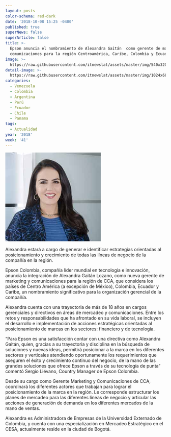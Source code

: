 ```yaml
---
layout: posts
color-schema: red-dark
date: '2018-10-08 15:25 -0400'
published: true
superNews: false
superArticle: false
title: >-
  Epson anuncia el nombramiento de Alexandra Gaitán  como gerente de marketing y
  comunicaciones para la región Centroamérica, Caribe, Colombia y Ecuador
image: >-
  https://raw.githubusercontent.com/itnewslat/assets/master/img/540x320/CheckHand-p.jpg
detail-image: >-
  https://raw.githubusercontent.com/itnewslat/assets/master/img/1024x680/CheckHand-g.jpg
categories:
  - Venezuela
  - Colombia
  - Argentina
  - Perú
  - Ecuador
  - Chile
  - Panama
tags:
  - Actualidad
year: '2018'
week: '41'
---
```


![](https://raw.githubusercontent.com/itnewslat/assets/master/img/300x300/Alexandra-Gaitan.jpg)

Alexandra estará a cargo de generar e identificar estrategias orientadas al posicionamiento y crecimiento de todas las líneas de negocio de la compañía en la región. 

Epson Colombia, compañía líder mundial en tecnología e innovación, anuncia la integración de Alexandra Gaitán Lozano, como nueva gerente de marketing y comunicaciones para la región de CCA, que considera los países de Centro América (a excepción de México), Colombia, Ecuador y Caribe, un nombramiento significativo para la organización gerencial de la compañía.

Alexandra cuenta con una trayectoria de más de 18 años en cargos gerenciales y directivos en áreas de mercadeo y comunicaciones. Entre los retos y responsabilidades que ha afrontado en su vida laboral, se incluyen el desarrollo e implementación de acciones estratégicas orientadas al posicionamiento de marcas en los sectores: financiero y de tecnología. 

“Para Epson es una satisfacción contar con una directiva como Alexandra Gaitán, quien, gracias a su trayectoria y disciplina en la búsqueda de soluciones y nuevas ideas, permitirá posicionar a la marca en los diferentes sectores y verticales atendiendo oportunamente los requerimientos que aseguren el éxito y crecimiento continuo del negocio, de la mano de las grandes soluciones que ofrece Epson a través de su tecnología de punta” comentó Sergio Liévano, Country Manager de Epson Colombia.

Desde su cargo como Gerente Marketing y Comunicaciones de CCA, coordinará los diferentes actores que trabajan para lograr el posicionamiento de la marca en la región. Le corresponde estructurar los planes de mercadeo para las diferentes líneas de negocio y articular las acciones de generación de demanda en los diferentes mercados de la mano de ventas. 

Alexandra es Administradora de Empresas de la Universidad Externado de Colombia, y cuenta con una especialización en Mercadeo Estratégico en el CESA, actualmente reside en la ciudad de Bogotá.
